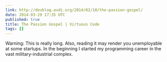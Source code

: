 ```yaml
---
link: http://devblog.avdi.org/2014/02/10/the-passion-gospel/
date: 2014-03-29 17:35 UTC
published: true
title: The Passion Gospel | Virtuous Code
tags: []
---
```


Warning: This is really long. Also, reading it may render you unemployable at some startups. In the beginning I started my programming career in the vast military-industrial complex.

